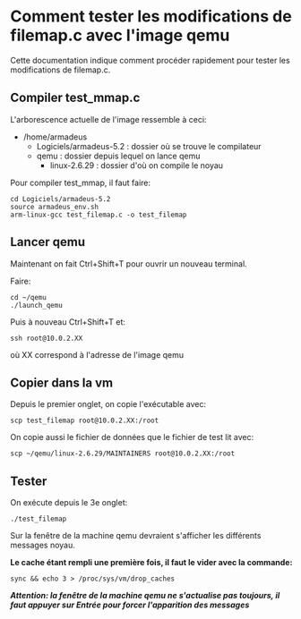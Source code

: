 # Comment tester les modifications de filemap.c avec l'image qemu

Cette documentation indique comment procéder rapidement pour tester les modifications de filemap.c.

## Compiler test_mmap.c

L'arborescence actuelle de l'image ressemble à ceci:

* /home/armadeus
  * Logiciels/armadeus-5.2 : dossier où se trouve le compilateur
  * qemu : dossier depuis lequel on lance qemu
    * linux-2.6.29 : dossier d'où on compile le noyau

Pour compiler test_mmap, il faut faire:
```shell
cd Logiciels/armadeus-5.2
source armadeus_env.sh
arm-linux-gcc test_filemap.c -o test_filemap
```

## Lancer qemu

Maintenant on fait Ctrl+Shift+T pour ouvrir un nouveau terminal.

Faire:
```shell
cd ~/qemu
./launch_qemu
```

Puis à nouveau Ctrl+Shift+T et:
```shell
ssh root@10.0.2.XX
```
où XX correspond à l'adresse de l'image qemu

## Copier dans la vm

Depuis le premier onglet, on copie l'exécutable avec: 
```shell
scp test_filemap root@10.0.2.XX:/root
```

On copie aussi le fichier de données que le fichier de test lit avec:
```shell
scp ~/qemu/linux-2.6.29/MAINTAINERS root@10.0.2.XX:/root
```

## Tester
On exécute depuis le 3e onglet:
```shell
./test_filemap
```

Sur la fenêtre de la machine qemu devraient s'afficher les différents messages noyau.

__Le cache étant rempli une première fois, il faut le vider avec la commande:__

```shell
sync && echo 3 > /proc/sys/vm/drop_caches
```

___Attention: la fenêtre de la machine qemu ne s'actualise pas toujours, il faut appuyer sur Entrée pour forcer l'apparition des messages___
